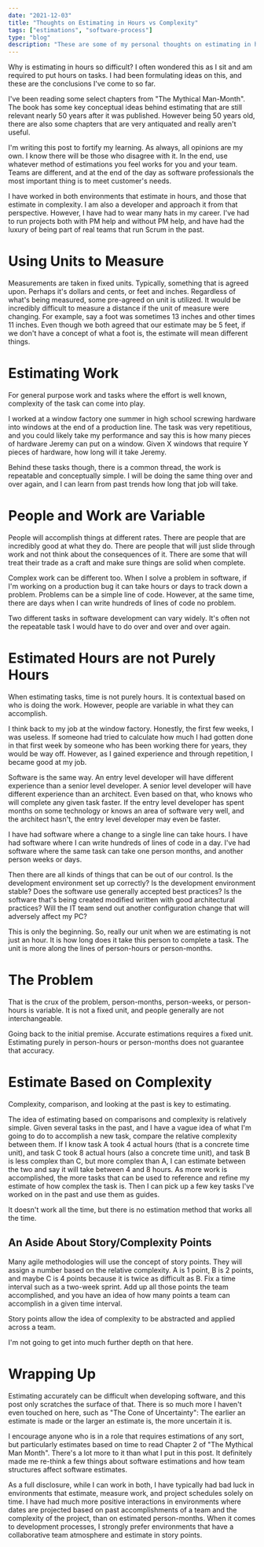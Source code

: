 ```yaml
---
date: "2021-12-03"
title: "Thoughts on Estimating in Hours vs Complexity"
tags: ["estimations", "software-process"]
type: "blog"
description: "These are some of my personal thoughts on estimating in hours vs complexity"
---
```


Why is estimating in hours so difficult?
I often wondered this as I sit and am required to put hours on tasks.
I had been formulating ideas on this, and these are the conclusions I've come to so far.

I've been reading some select chapters from "The Mythical Man-Month".
The book has some key conceptual ideas behind estimating that are still relevant nearly 50 years after it was published.
However being 50 years old, there are also some chapters that are very antiquated and really aren't useful.

I'm writing this post to fortify my learning.
As always, all opinions are my own.
I know there will be those who disagree with it.
In the end, use whatever method of estimations you feel works for you and your team.
Teams are different, and at the end of the day as software professionals the most important thing is to meet customer's needs.

I have worked in both environments that estimate in hours, and those that estimate in complexity.
I am also a developer and approach it from that perspective.
However, I have  had to wear many hats in my career. 
I've had to run projects both with PM help and without PM help, and have had the luxury of being part of real teams that run Scrum in the past.

# Using Units to Measure

Measurements are taken in fixed units.
Typically, something that is agreed upon.
Perhaps it's dollars and cents, or feet and inches.
Regardless of what's being measured, some pre-agreed on unit is utilized.
It would be incredibly difficult to measure a distance if the unit of measure were changing.
For example, say a foot was sometimes 13 inches and other times 11 inches.
Even though we both agreed that our estimate may be 5 feet, if we don't have a concept of what a foot is, the estimate will mean different things.

# Estimating Work

For general purpose work and tasks where the effort is well known, complexity of the task can come into play.

I worked at a window factory one summer in high school screwing hardware into windows at the end of a production line.
The task was very repetitious, and you could likely take my performance and say this is how many pieces of hardware Jeremy can put on a window.
Given X windows that require Y pieces of hardware, how long will it take Jeremy.

Behind these tasks though, there is a common thread, the work is repeatable and conceptually simple.
I will be doing the same thing over and over again, and I can learn from past trends how long that job will take.

# People and Work are Variable

People will accomplish things at different rates.
There are people that are incredibly good at what they do.
There are people that will just slide through work and not think about the consequences of it.
There are some that will treat their trade as a craft and make sure things are solid when complete.

Complex work can be different too.
When I solve a problem in software, if I'm working on a production bug it can take hours or days to track down a problem.
Problems can be a simple line of code.
However, at the same time, there are days when I can write hundreds of lines of code no problem.

Two different tasks in software development can vary widely.
It's often not the repeatable task I would have to do over and over and over again.

# Estimated Hours are not Purely Hours

When estimating tasks, time is not purely hours.
It is contextual based on who is doing the work.
However, people are variable in what they can accomplish.

I think back to my job at the window factory.
Honestly, the first few weeks, I was useless.
If someone had tried to calculate how much I had gotten done in that first week by someone who has been working there for years, they would be way off.
However, as I gained experience and through repetition, I became good at my job.

Software is the same way.
An entry level developer will have different experience than a senior level developer.
A senior level developer will have different experience than an architect.
Even based on that, who knows who will complete any given task faster.
If the entry level developer has spent months on some technology or knows an area of software very well, and the architect hasn't, the entry level developer may even be faster.

I have had software where a change to a single line can take hours.
I have had software where I can write hundreds of lines of code in a day.
I've had software where the same task can take one person months, and another person weeks or days.

Then there are all kinds of things that can be out of our control.
Is the development environment set up correctly?
Is the development environment stable?
Does the software use generally accepted best practices?
Is the software that's being created modified written with good architectural practices?
Will the IT team send out another configuration change that will adversely affect my PC?

This is only the beginning.
So, really our unit when we are estimating is not just an hour.
It is how long does it take this person to complete a task.
The unit is more along the lines of person-hours or person-months.

# The Problem

That is the crux of the problem, person-months, person-weeks, or person-hours is variable.
It is not a fixed unit, and people generally are not interchangeable.

Going back to the initial premise.
Accurate estimations requires a fixed unit.
Estimating purely in person-hours or person-months does not guarantee that accuracy.

# Estimate Based on Complexity

Complexity, comparison, and looking at the past is key to estimating.

The idea of estimating based on comparisons and complexity is relatively simple.
Given several tasks in the past, and I have a vague idea of what I'm going to do to accomplish a new task, compare the relative complexity between them.
If I know task A took 4 actual hours (that is a concrete time unit), and task C took 8 actual hours (also a concrete time unit), and task B is less complex than C, but more complex than A, I can estimate between the two and say it will take between 4 and 8 hours.
As more work is accomplished, the more tasks that can be used to reference and refine my estimate of how complex the task is.
Then I can pick up a few key tasks I've worked on in the past and use them as guides.

It doesn't work all the time, but there is no estimation method that works all the time.

## An Aside About Story/Complexity Points

Many agile methodologies will use the concept of story points.
They will assign a number based on the relative complexity.
A is 1 point, B is 2 points, and maybe C is 4 points because it is twice as difficult as B.
Fix a time interval such as a two-week sprint.
Add up all those points the team accomplished, and you have an idea of how many points a team can accomplish in a given time interval.

Story points allow the idea of complexity to be abstracted and applied across a team.

I'm not going to get into much further depth on that here.

# Wrapping Up

Estimating accurately can be difficult when developing software, and this post only scratches the surface of that.
There is so much more I haven't even touched on here, such as "The Cone of Uncertainty": The earlier an estimate is made or the larger an estimate is, the more uncertain it is.

I encourage anyone who is in a role that requires estimations of any sort, but particularly estimates based on time to read Chapter 2 of "The Mythical Man Month".
There's a lot more to it than what I put in this post.
It definitely made me re-think a few things about software estimations and how team structures affect software estimates.

As a full disclosure, while I can work in both, I have typically had bad luck in environments that estimate, measure work, and project schedules solely on time.
I have had much more positive interactions in environments where dates are projected based on past accomplishments of a team and the complexity of the project, than on estimated person-months.
When it comes to development processes, I strongly prefer environments that have a collaborative team atmosphere and estimate in story points.
